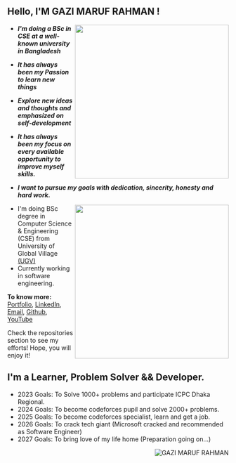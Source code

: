 
## Hello, I'M GAZI MARUF RAHMAN !

<img align="right" width="350" src="https://github-readme-stats.vercel.app/api?username=0xM42UF&theme=dracula&hide_border=false&include_all_commits=false&count_private=true"/>


- ***I'm doing a BSc in CSE at a well-known university in Bangladesh***

- ***It has always been my Passion to learn new things***
- ***Explore new ideas and thoughts and emphasized on self-development***
- ***It has always been my focus on every available opportunity to improve myself skills.***
- ***I want to pursue my goals with dedication, sincerity, honesty and hard work.***


<img align="right" width="350" src="https://github-readme-stats.vercel.app/api/top-langs/?username=0xM42UF&hide=html,css,php,javascript,scss&theme=dracula&hide_border=false&include_all_commits=false&count_private=true&layout=compact"/>


- I'm doing BSc degree in Computer Science & Engineering (CSE) from University of Global Village [(UGV)](https://ugv.edu.bd)
- Currently working in software engineering.


**To know more:**  [Portfolio](https://0xm42uf.me), [LinkedIn](https://www.linkedin.com/in/gazi-maruf-rahman-a357b31a5), [Email](mailto:telapokaworld@gmail.com), [Github](https://github.com/0xM42UF), [YouTube](https://www.youtube.com/channel/0xM42UF)
<br/>

Check the repositories section to see my efforts! Hope, you will enjoy it!
<br/>



## I'm a Learner, Problem Solver && Developer.

- 2023 Goals: To Solve 1000+ problems and participate ICPC Dhaka Regional. 
- 2024 Goals: To become codeforces pupil and solve 2000+ problems.
- 2025 Goals: To become codeforces specialist, learn and get a job.
- 2026 Goals: To crack tech giant (Microsoft cracked and recommended as Software Engineer)
- 2027 Goals: To bring love of my life home (Preparation going on...)





<p><img align='right' src="https://komarev.com/ghpvc/?username=0xM42UF" alt="GAZI MARUF RAHMAN" /> </p>
